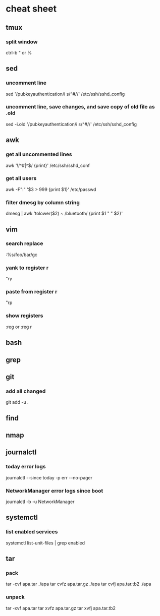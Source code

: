 # cheat sheet #


## tmux ##

### split window ###
ctrl-b " or %

## sed ##

### uncomment line ###

sed '/pubkeyauthentication/i s/^#//' /etc/ssh/sshd_config

### uncomment line, save changes, and save copy of old file as .old
sed -i.old '/pubkeyauthentication/i s/^#//' /etc/ssh/sshd_config

## awk ##

### get all uncommented lines ###
awk '!/^#|^$/ {print}' /etc/ssh/sshd_conf

### get all users ###
awk -F":" '$3 > 999 {print $1}' /etc/passwd


### filter dmesg by column string ###
dmesg | awk 'tolower($2) ~ /bluetooth/ {print $1 " " $2}'

## vim ##

### search replace ###
:%s/foo/bar/gc

### yank to register r ###
"ry

### paste from register r ###
"rp

### show registers ###
:reg or :reg r

## bash ##

## grep ##

## git ##

### add all changed ###
git add -u .

## find ##

## nmap ##


## journalctl ##

### today error logs ###
journalctl --since today -p err --no-pager

### NetworkManager error logs since boot ###
journalctl -b -u NetworkManager

## systemctl ##

### list enabled services ###
systemctl list-unit-files | grep enabled


## tar ##

### pack ###

tar -cvf apa.tar ./apa
tar cvfz apa.tar.gz ./apa
tar cvfj apa.tar.tb2 ./apa


### unpack ###

tar -xvf apa.tar
tar xvfz apa.tar.gz
tar xvfj apa.tar.tb2

